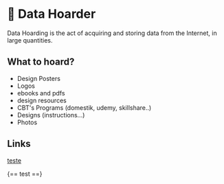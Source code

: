 # 💾 Data Hoarder

Data Hoarding is the act of acquiring and storing data from the Internet, in large quantities.

## What to hoard?

* Design Posters
* Logos
* ebooks and pdfs
* design resources
* CBT's Programs \(domestik, udemy, skillshare..\)
* Designs \(instructions...\)
* Photos

## Links

[teste](google.com)

{== test ==}
